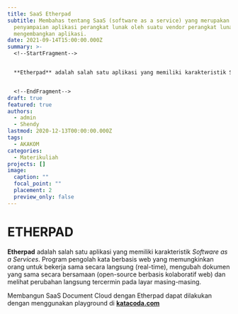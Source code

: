 ```yaml
---
title: SaaS Etherpad
subtitle: Membahas tentang SaaS (software as a service) yang merupakan model
  penyampaian aplikasi perangkat lunak oleh suatu vendor perangkat lunak yang
  mengembangkan aplikasi.
date: 2021-09-14T15:00:00.000Z
summary: >-
  <!--StartFragment-->


  **Etherpad** adalah salah satu aplikasi yang memiliki karakteristik Software as a Services, dimana pengguna dapat menggunakan aplikasi secara realtime dan dapat berkolaborasi bersama pengguna lain.


  <!--EndFragment-->
draft: true
featured: true
authors:
  - admin
  - Shendy
lastmod: 2020-12-13T00:00:00.000Z
tags:
  - AKAKOM
categories:
  - Materikuliah
projects: []
image:
  caption: ""
  focal_point: ""
  placement: 2
  preview_only: false
---
```

# ETHERPAD

**Etherpad** adalah salah satu aplikasi yang memiliki karakteristik *Software as a Services*. Program pengolah kata berbasis web yang memungkinkan orang untuk bekerja sama secara langsung (real-time), mengubah dokumen yang sama secara bersamaan (open-source berbasis kolaboratif web) dan melihat perubahan langsung tercermin pada layar masing-masing. <!--StartFragment-->

<!--EndFragment-->

<!--StartFragment-->

Membangun SaaS Document Cloud dengan Etherpad dapat dilakukan dengan menggunakan playground di [](katacoda.com)**[katacoda.com](katacoda.com)**

<!--EndFragment-->